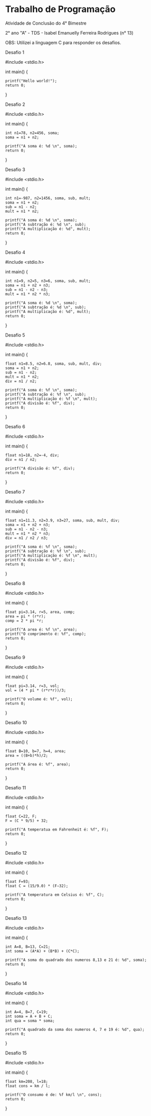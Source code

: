 # Trabalho de Programação
Atividade de Conclusão do 4° Bimestre

2° ano "A" - TDS - Isabel Emanuelly Ferreira Rodrigues (n° 13)

OBS: Utilizei a linguagem C para responder os desafios.

Desafio 1

#include <stdio.h>

int main() {

    printf("Hello world!");
    return 0;
}

Desafio 2

#include <stdio.h>

int main() {

    int n1=78, n2=456, soma;
    soma = n1 + n2;

    printf("A soma é: %d \n", soma);
    return 0;
}

Desafio 3

 #include <stdio.h>

int main() {

    int n1=-987, n2=1456, soma, sub, mult;
    soma = n1 + n2;
    sub = n1 - n2;
    mult = n1 * n2;
    
    printf("A soma é: %d \n", soma);
    printf("A subtração é: %d \n", sub);
    printf("A multiplicação é: %d", mult);
    return 0;
}

Desafio 4

 #include <stdio.h>

int main() {

    int n1=9, n2=5, n3=6, soma, sub, mult;
    soma = n1 + n2 + n3;
    sub = n1 - n2 - n3;
    mult = n1 * n2 * n3;
    
    printf("A soma é: %d \n", soma);
    printf("A subtração é: %d \n", sub);
    printf("A multiplicação é: %d", mult);
    return 0;
}

Desafio 5

 #include <stdio.h>

int main() {

    float n1=8.5, n2=6.8, soma, sub, mult, div;
    soma = n1 + n2;
    sub = n1 - n2;
    mult = n1 * n2;
    div = n1 / n2;
    
    printf("A soma é: %f \n", soma);
    printf("A subtração é: %f \n", sub);
    printf("A multiplicação é: %f \n", mult);
    printf("A divisão é: %f", div);
    return 0;
}

Desafio 6

#include <stdio.h>

int main() {

    float n1=18, n2=-4, div;
    div = n1 / n2;

    printf("A divisão é: %f", div);
    return 0;
}

Desafio 7

 #include <stdio.h>

int main() {

    float n1=11.3, n2=3.9, n3=27, soma, sub, mult, div;
    soma = n1 + n2 + n3;
    sub = n1 - n2 - n3;
    mult = n1 * n2 * n3;
    div = n1 / n2 / n3;
    
    printf("A soma é: %f \n", soma);
    printf("A subtração é: %f \n", sub);
    printf("A multiplicação é: %f \n", mult);
    printf("A divisão é: %f", div);
    return 0;
}

Desafio 8

 #include <stdio.h>

int main() {

    float pi=3.14, r=5, area, comp;
    area = pi * (r*r);
    comp = 2 * pi *r;
    
    printf("A area é: %f \n", area);
    printf("O comprimento é: %f", comp);
    return 0;
}

Desafio 9

 #include <stdio.h>

int main() {

    float pi=3.14, r=3, vol;
    vol = (4 * pi * (r*r*r))/3;
    
    printf("O volume é: %f", vol);
    return 0;
}

Desafio 10

 #include <stdio.h>

int main() {

    float B=10, b=7, h=4, area;
    area = ((B+b)*h)/2;
    
    printf("A área é: %f", area);
    return 0;
}

Desafio 11

 #include <stdio.h>

int main() {

    float C=22, F;
    F = (C * 9/5) + 32;
    
    printf("A temperatua em Fahrenheit é: %f", F);
    return 0;
}

Desafio 12

 #include <stdio.h>

int main() {

    float F=93;
    float C = (15/9.0) * (F−32);
    
    printf("A temperatura em Celsius é: %f", C);
    return 0;
}

Desafio 13

 #include <stdio.h>

int main() {

    int A=8, B=13, C=21;
    int soma = (A*A) + (B*B) + (C*C);
    
    printf("A soma do quadrado dos numeros 8,13 e 21 é: %d", soma);
    return 0;
}

Desafio 14

 #include <stdio.h>

int main() {

    int A=4, B=7, C=19;
    int soma = A + B + C;
    int qua = soma * soma;
    
    printf("A quadrado da soma dos numeros 4, 7 e 19 é: %d", qua);
    return 0;
}

Desafio 15

 #include <stdio.h>

int main() {

    float km=208, l=18;
    float cons = km / l;
    
    printf("O consumo é de: %f km/l \n", cons);
    return 0;
}
